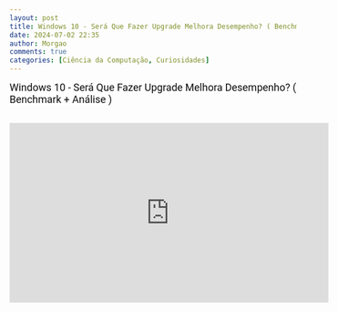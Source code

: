 ```yaml
---
layout: post
title: Windows 10 - Será Que Fazer Upgrade Melhora Desempenho? ( Benchmark + Análise )
date: 2024-07-02 22:35
author: Morgao
comments: true
categories: [Ciência da Computação, Curiosidades]
---
```

<span style="background-color: white; color: #0d0d0d; display: inline; float: none; font-family: &quot;roboto&quot; , &quot;arial&quot; , sans-serif; font-size: 18px; font-style: normal; font-variant: normal; font-weight: 400; letter-spacing: normal; text-align: left; text-decoration: none; text-indent: 0px; text-transform: none; white-space: normal; word-spacing: 0px;">Windows 10 - Será Que Fazer Upgrade Melhora Desempenho? ( Benchmark + Análise )</span><br />
<b></b><i></i><u></u><sub></sub><sup></sup><strike></strike><br />
<iframe allow="accelerometer; autoplay; encrypted-media; gyroscope; picture-in-picture" allowfullscreen="" frameborder="0" height="315" src="https://www.youtube.com/embed/nRMYCdcKpSc" width="560"></iframe>

